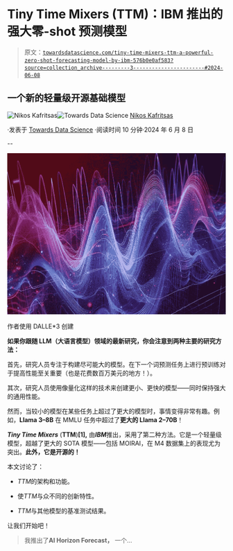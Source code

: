 # **Tiny Time Mixers (TTM)**：IBM 推出的强大零-shot 预测模型

> 原文：[`towardsdatascience.com/tiny-time-mixers-ttm-a-powerful-zero-shot-forecasting-model-by-ibm-576b0e0af583?source=collection_archive---------3-----------------------#2024-06-08`](https://towardsdatascience.com/tiny-time-mixers-ttm-a-powerful-zero-shot-forecasting-model-by-ibm-576b0e0af583?source=collection_archive---------3-----------------------#2024-06-08)

## 一个新的轻量级开源基础模型

[](https://medium.com/@nikoskafritsas?source=post_page---byline--576b0e0af583--------------------------------)![Nikos Kafritsas](https://medium.com/@nikoskafritsas?source=post_page---byline--576b0e0af583--------------------------------)[](https://towardsdatascience.com/?source=post_page---byline--576b0e0af583--------------------------------)![Towards Data Science](https://towardsdatascience.com/?source=post_page---byline--576b0e0af583--------------------------------) [Nikos Kafritsas](https://medium.com/@nikoskafritsas?source=post_page---byline--576b0e0af583--------------------------------)

·发表于 [Towards Data Science](https://towardsdatascience.com/?source=post_page---byline--576b0e0af583--------------------------------) ·阅读时间 10 分钟·2024 年 6 月 8 日

--

![](img/4489291773c482e9b53559c2610fe74b.png)

作者使用 DALLE*3 创建

**如果你跟随 LLM（大语言模型）领域的最新研究，你会注意到两种主要的研究方法：**

首先，研究人员专注于构建尽可能大的模型。在下一个词预测任务上进行预训练对于提高性能至关重要（也是花费数百万美元的地方！）。

其次，研究人员使用像量化这样的技术来创建更小、更快的模型——同时保持强大的通用性能。

然而，当较小的模型在某些任务上超过了更大的模型时，事情变得非常有趣。例如，**Llama 3–8B** 在 MMLU 任务中超过了**更大的 Llama 2–70B**！

***Tiny Time Mixers*** (**TTM**)**[1],** 由***IBM***推出，采用了第二种方法。它是一个轻量级模型，超越了更大的 SOTA 模型——包括 MOIRAI，在 M4 数据集上的表现尤为突出。**此外，它是开源的！**

本文讨论了：

+   *TTM*的架构和功能。

+   使*TTM*与众不同的创新特性。

+   *TTM*与其他模型的基准测试结果。

让我们开始吧！

> 我推出了**AI Horizon Forecast，** 一个...
